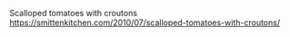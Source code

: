 Scalloped tomatoes with croutons	https://smittenkitchen.com/2010/07/scalloped-tomatoes-with-croutons/
